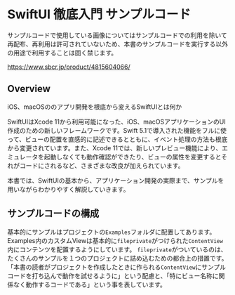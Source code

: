 # SwiftUI 徹底入門 サンプルコード

サンプルコードで使用している画像についてはサンプルコードでの利用を除いて再配布、再利用は許可されていないため、本書のサンプルコードを実行する以外の用途で利用することは固く禁じます。

https://www.sbcr.jp/product/4815604066/

## Overview

iOS、macOSののアプリ開発を根底から変えるSwiftUIとは何か

SwiftUIはXcode 11から利用可能になった、iOS、macOSアプリケーションのUI作成のための新しいフレームワークです。Swift 5.1で導入された機能をフルに使って、ビューの配置を直感的に記述できるとともに、イベント処理の方法も根底から変更されています。また、Xcode 11では、新しいプレビュー機能により、エミュレータを起動しなくても動作確認ができたり、ビューの属性を変更するとそれがコードにされるなど、さまざまな改良が加えられています。

本書では、SwiftUIの基本から、アプリケーション開発の実際まで、サンプルを用いながらわかりやすく解説していきます。

## サンプルコードの構成

基本的にサンプルはプロジェクトの`Examples`フォルダに配置してあります。Examples内のカスタムViewは基本的に`fileprivate`がつけられた`ContentView` 内にコンテンツを配置するようにしています。 `fileprivate`がついているのは、たくさんのサンプルを１つのプロジェクトに詰め込むための都合上の措置です。「本書の読者がプロジェクトを作成したときに作られる`ContentView`にサンプルコードを打ち込んで動作を試せるように」という配慮と、「特にビュー名称に関係なく動作するコードである」という事を表しています。
